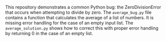 This repository demonstrates a common Python bug: the ZeroDivisionError that occurs when attempting to divide by zero.  The `average_bug.py` file contains a function that calculates the average of a list of numbers. It is missing error handling for the case of an empty input list.  The `average_solution.py` shows how to correct this with proper error handling by returning 0 in the case of an empty list.